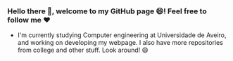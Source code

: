 ### Hello there 👋, welcome to my GitHub page 😄! Feel free to follow me :heart:
- I'm currently studying Computer engineering at Universidade de Aveiro, and working on developing my webpage.
I also have more repositories from college and other stuff. Look around! :smile:
